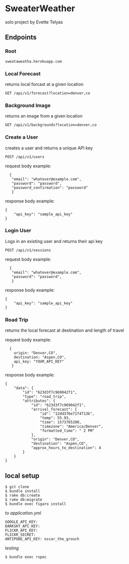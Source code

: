 # SweaterWeather
solo project by Evette Telyas

## Endpoints
### Root
`sweataweatha.herokuapp.com`

### Local Forecast
returns local forcast at a given location

`GET /api/v1/forecast?location=denver,co`

### Background Image
returns an image from a given location

`GET /api/v1/backgrounds?location=denver,co`

### Create a User
creates a user and returns a unique API key

`POST /api/v1/users`

request body example:
```
  {
   "email": "whatever@example.com",
   "password": "password",
   "password_confirmation": "password"
   }
```

response body example:
```
{
    "api_key": "sample_api_key"
}
```

### Login User
Logs in an existing user and returns their api key

`POST /api/v1/sessions`

request body example:
```
  {
   "email": "whatever@example.com",
   "password": "password",
   }
```

response body example:
```
{
    "api_key": "sample_api_key"
}
```

### Road Trip
returns the local forecast at destination and length of travel

request body example:
```
  {
    origin: "Denver,CO",
    destination: "Aspen,CO",
    api_key: "YOUR_API_KEY"
   }
```

response body example:
```
{
    "data": {
        "id": "623d3f7c969042f1",
        "type": "road_trip",
        "attributes": {
            "id": "623d3f7c969042f1",
            "arrival_forecast": {
                "id": "12dd376e71f4713b",
                "temp": 55.93,
                "time": 1573765200,
                "timezone": "America/Denver",
                "formatted_time": " 2 PM"
            },
            "origin": "Denver,CO",
            "destination": "Aspen,CO",
            "approx_hours_to_destination": 4
        }
    }
}
```


## local setup
```
$ git clone
$ bundle install
$ rake db:create
$ rake db:migrate
$ bundle exec figaro install
```

_to application.yml_
```
GOOGLE_API_KEY: 
DARKSKY_API_KEY: 
FLICKR_API_KEY: 
FLICKR_SECRET: 
ANTIPODE_API_KEY: oscar_the_grouch
```

_testing_
```
$ bundle exec rspec
```
